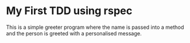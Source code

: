 # My First TDD using rspec #

This is a simple greeter program where the name is passed into a method and the person is greeted with a personalised message.
